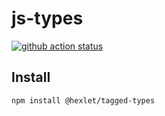 # js-types

[![github action status](https://github.com/hexlet-components/js-types/workflows/Node%20CI/badge.svg)](https://github.com/hexlet-components/js-types/actions)

## Install

```sh
npm install @hexlet/tagged-types
```

